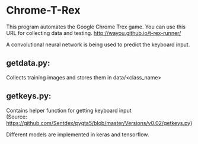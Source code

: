 # Chrome-T-Rex

This program automates the Google Chrome Trex game.
You can use this URL for collecting data and testing.
http://wayou.github.io/t-rex-runner/

A convolutional neural network is being used to predict the keyboard input.

## getdata.py:<br />
Collects training images and stores them in data/<class_name><br />  
## getkeys.py:  <br />
Contains helper function for getting keyboard input  <br />
(Source: https://github.com/Sentdex/pygta5/blob/master/Versions/v0.02/getkeys.py)  <br />
         
Different models are implemented in keras and tensorflow.
